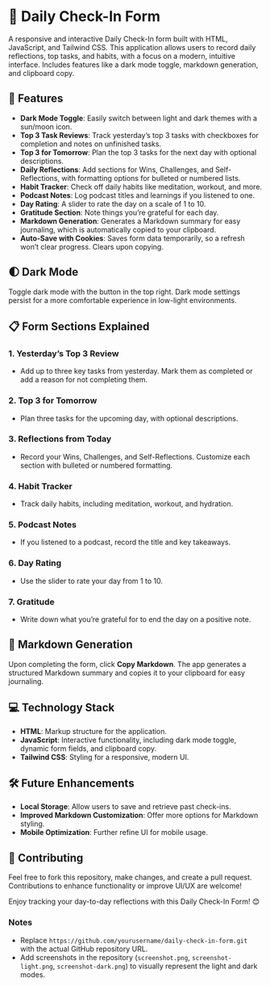 # 📝 Daily Check-In Form

A responsive and interactive Daily Check-In form built with HTML, JavaScript, and Tailwind CSS. This application allows users to record daily reflections, top tasks, and habits, with a focus on a modern, intuitive interface. Includes features like a dark mode toggle, markdown generation, and clipboard copy.

## 🌟 Features

- **Dark Mode Toggle**: Easily switch between light and dark themes with a sun/moon icon.
- **Top 3 Task Reviews**: Track yesterday’s top 3 tasks with checkboxes for completion and notes on unfinished tasks.
- **Top 3 for Tomorrow**: Plan the top 3 tasks for the next day with optional descriptions.
- **Daily Reflections**: Add sections for Wins, Challenges, and Self-Reflections, with formatting options for bulleted or numbered lists.
- **Habit Tracker**: Check off daily habits like meditation, workout, and more.
- **Podcast Notes**: Log podcast titles and learnings if you listened to one.
- **Day Rating**: A slider to rate the day on a scale of 1 to 10.
- **Gratitude Section**: Note things you’re grateful for each day.
- **Markdown Generation**: Generates a Markdown summary for easy journaling, which is automatically copied to your clipboard.
- **Auto-Save with Cookies**: Saves form data temporarily, so a refresh won’t clear progress. Clears upon copying.

## 🌓 Dark Mode

Toggle dark mode with the button in the top right. Dark mode settings persist for a more comfortable experience in low-light environments.

## 📋 Form Sections Explained

### 1. **Yesterday’s Top 3 Review**
   - Add up to three key tasks from yesterday. Mark them as completed or add a reason for not completing them.

### 2. **Top 3 for Tomorrow**
   - Plan three tasks for the upcoming day, with optional descriptions.

### 3. **Reflections from Today**
   - Record your Wins, Challenges, and Self-Reflections. Customize each section with bulleted or numbered formatting.

### 4. **Habit Tracker**
   - Track daily habits, including meditation, workout, and hydration.

### 5. **Podcast Notes**
   - If you listened to a podcast, record the title and key takeaways.

### 6. **Day Rating**
   - Use the slider to rate your day from 1 to 10.

### 7. **Gratitude**
   - Write down what you’re grateful for to end the day on a positive note.

## 📖 Markdown Generation

Upon completing the form, click **Copy Markdown**. The app generates a structured Markdown summary and copies it to your clipboard for easy journaling.

## 💻 Technology Stack

- **HTML**: Markup structure for the application.
- **JavaScript**: Interactive functionality, including dark mode toggle, dynamic form fields, and clipboard copy.
- **Tailwind CSS**: Styling for a responsive, modern UI.

## 🛠️ Future Enhancements

- **Local Storage**: Allow users to save and retrieve past check-ins.
- **Improved Markdown Customization**: Offer more options for Markdown styling.
- **Mobile Optimization**: Further refine UI for mobile usage.

## 👏 Contributing

Feel free to fork this repository, make changes, and create a pull request. Contributions to enhance functionality or improve UI/UX are welcome!

Enjoy tracking your day-to-day reflections with this Daily Check-In Form! 😊

### Notes
- Replace `https://github.com/yourusername/daily-check-in-form.git` with the actual GitHub repository URL.
- Add screenshots in the repository (`screenshot.png`, `screenshot-light.png`, `screenshot-dark.png`) to visually represent the light and dark modes.
